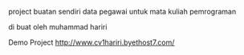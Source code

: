 project buatan sendiri data pegawai untuk mata kuliah pemrograman 

di buat oleh muhammad hariri

Demo Project http://www.cv1hariri.byethost7.com/
